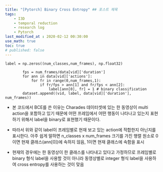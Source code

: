 ```yaml
---
title: "[Pytorch] Binary Cross Entropy" ## 포스트 제목
tags:
    - I3D
    - temporal reduction
    - research log
    - Pytorch
last_modified_at : 2020-02-12 00:30:00
use_math: true
toc: true
# published: false
---
```


```
label = np.zeros((num_classes,num_frames), np.float32)

        fps = num_frames/data[vid]['duration']
        for ann in data[vid]['actions']:
            for fr in range(0,num_frames,1):
                if fr/fps > ann[1] and fr/fps < ann[2]:
                    label[ann[0], fr] = 1 # binary classification
        dataset.append((vid, label, data[vid]['duration'], num_frames))
```

- 본 코드에서 BCE를 쓴 이유는 Charades 데이터셋에 있는 한 동영상이 multi action을 포함하고 있기 때문에 어떤 프레임에서 어떤 행동이 나타나고 있는지 표현하기 위해서 label을 binary로 표현했기 때문이다. 

- 따라서 위와 같이 label이 프레임별로 현재 보고 있는 action에 적합한지 아닌지를 표시한다. 아주 쉽게 말하면 n_classes x num_frames 크기를 가진 행렬 원소로 0이면 현재 클래스(ann[0])에 속하지 않음, 1이면 현재 클래스에 속함을 표시 

- 현재의 경우에는 한 동영상이 한 클래스를 나타내고 있다고 가정하므로 프레임별로 binary 형식 label을 사용할 것이 아니라 동영상별로 integer 형식 label을 사용하여 cross entropy를 사용하는 것이 맞음  